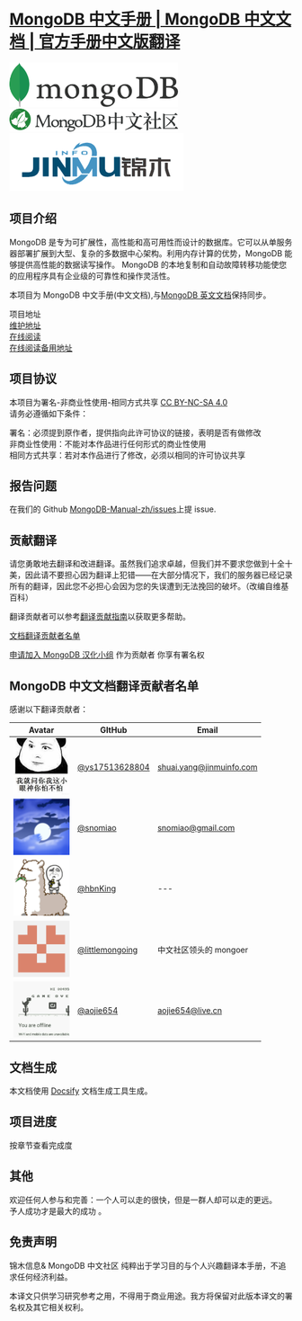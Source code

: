 # [MongoDB 中文手册 | MongoDB 中文文档 | 官方手册中文版翻译](https://docs.jinmu.info/MongoDB-Manual-zh/)

<img src="./images/logo/mongodb.png" width="300px" alt="MongoDB Logo">  
<img src="./images/logo/mongoing.png" width="300px" alt="Mongoing Logo">  
<img src="./images/logo/jinmu.png" width="310px" alt="Jinmu Logo">  

## 项目介绍

MongoDB 是专为可扩展性，高性能和高可用性而设计的数据库。它可以从单服务器部署扩展到大型、复杂的多数据中心架构。利用内存计算的优势，MongoDB 能够提供高性能的数据读写操作。 MongoDB 的本地复制和自动故障转移功能使您的应用程序具有企业级的可靠性和操作灵活性。

本项目为 MongoDB 中文手册(中文文档),与[MongoDB 英文文档](https://docs.mongodb.com/manual/)保持同步。

项目地址  
[维护地址](https://github.com/JinMuInfo/MongoDB-Manual-zh)  
[在线阅读](https://docs.jinmu.info/MongoDB-Manual-zh/)  
[在线阅读备用地址](https://docs.jinmu.info/MongoDB-Manual-zh/docs)  

## 项目协议

本项目为署名-非商业性使用-相同方式共享 [CC BY-NC-SA 4.0](https://creativecommons.org/licenses/by-nc-sa/4.0/deed.zh)  
请务必遵循如下条件：

署名：必须提到原作者，提供指向此许可协议的链接，表明是否有做修改  
非商业性使用：不能对本作品进行任何形式的商业性使用  
相同方式共享：若对本作品进行了修改，必须以相同的许可协议共享

## 报告问题

在我们的 Github [MongoDB-Manual-zh/issues](https://github.com/JinMuInfo/MongoDB-Manual-zh/issues)上提 issue.

## 贡献翻译

请您勇敢地去翻译和改进翻译。虽然我们追求卓越，但我们并不要求您做到十全十美，因此请不要担心因为翻译上犯错——在大部分情况下，我们的服务器已经记录所有的翻译，因此您不必担心会因为您的失误遭到无法挽回的破坏。（改编自维基百科）

翻译贡献者可以参考[翻译贡献指南](https://github.com/JinMuInfo/MongoDB-Manual-zh/blob/master/CONTRIBUTING.md)以获取更多帮助。

[文档翻译贡献者名单](https://github.com/JinMuInfo/MongoDB-Manual-zh/blob/master/List-of-contributors.md)

[申请加入 MongoDB 汉化小组](https://github.com/orgs/JinMuInfo/teams/mongodb/members) 作为贡献者 你享有署名权

## MongoDB 中文文档翻译贡献者名单

感谢以下翻译贡献者：

| Avatar                                                                                                 | GItHub                                               | Email                                                |
| ------------------------------------------------------------------------------------------------------ | ---------------------------------------------------- | ---------------------------------------------------- |
| <img src="images/avatar/shuai.yang.jpeg" width="100px" alt="shuai.yang">           | [@ys17513628804](https://github.com/ys17513628804)   | [shuai.yang@jinmuinfo.com](shuai.yang@jinmuinfo.com) |
| <img src="images/avatar/snomiao.png" width="100px" alt="snomiao">               | [@snomiao](https://github.com/snomiao)               | [snomiao@gmail.com](mailto:snomiao@gmail.com)        |
| <img src="images/avatar/hbking.gif" width="100px" alt="hbking">           | [@hbnKing](https://github.com/hbnKing)               | ---                                                  |
| <img src="images/avatar/littlemongoing.png" width="100px" alt="littlemongoing"> | [@littlemongoing](https://github.com/littlemongoing) | 中文社区领头的 mongoer                               |
| <img src="images/avatar/sja.jpg" width="100px" alt="aojie654"> | [@aojie654](https://github.com/aojie654) | aojie654@live.cn                            |
<!-- ALL-CONTRIBUTORS-LIST: START - Do not remove or modify this section -->
<!-- ALL-CONTRIBUTORS-LIST:END -->

## 文档生成

本文档使用 [Docsify](https://docsify.js.org/) 文档生成工具生成。

## 项目进度

按章节查看完成度

## 其他

欢迎任何人参与和完善：一个人可以走的很快，但是一群人却可以走的更远。  
予人成功才是最大的成功 。

## 免责声明

锦木信息& MongoDB 中文社区 纯粹出于学习目的与个人兴趣翻译本手册，不追求任何经济利益。

本译文只供学习研究参考之用，不得用于商业用途。我方将保留对此版本译文的署名权及其它相关权利。
